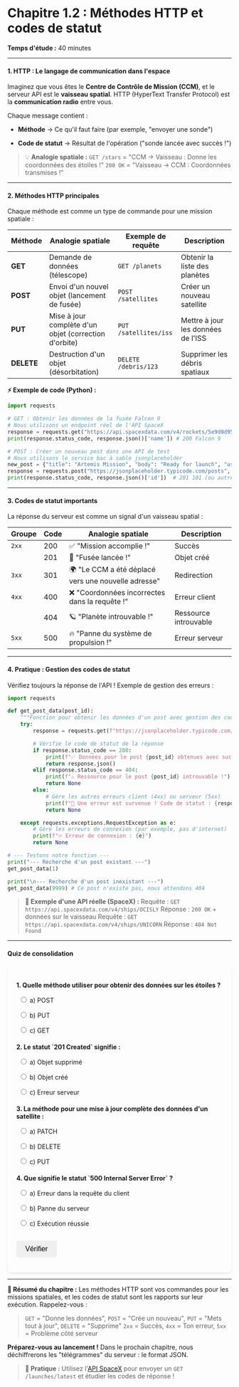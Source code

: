 # **Chapitre 1.2 : Méthodes HTTP et codes de statut**
**Temps d'étude :** 40 minutes

---

#### **1. HTTP : Le langage de communication dans l'espace**
Imaginez que vous êtes le **Centre de Contrôle de Mission (CCM)**, et le serveur API est le **vaisseau spatial**. HTTP (HyperText Transfer Protocol) est la **communication radio** entre vous.

Chaque message contient :

- **Méthode** → Ce qu'il faut faire (par exemple, "envoyer une sonde")

- **Code de statut** → Résultat de l'opération ("sonde lancée avec succès !")

> 💡 **Analogie spatiale :**
> `GET /stars` = "CCM → Vaisseau : Donne les coordonnées des étoiles !"
> `200 OK` = "Vaisseau → CCM : Coordonnées transmises !"

---

#### **2. Méthodes HTTP principales**
Chaque méthode est comme un type de commande pour une mission spatiale :

| Méthode    | Analogie spatiale                   | Exemple de requête         | Description                   |
|------------|-------------------------------------|----------------------------|-------------------------------|
| **GET**    | Demande de données (télescope)      | `GET /planets`             | Obtenir la liste des planètes |
| **POST**   | Envoi d'un nouvel objet (lancement de fusée) | `POST /satellites`         | Créer un nouveau satellite    |
| **PUT**    | Mise à jour complète d'un objet (correction d'orbite) | `PUT /satellites/iss`      | Mettre à jour les données de l'ISS |
| **DELETE** | Destruction d'un objet (désorbitation) | `DELETE /debris/123`       | Supprimer les débris spatiaux |

**⚡ Exemple de code (Python) :**
```python
import requests

# GET : Obtenir les données de la fusée Falcon 9
# Nous utilisons un endpoint réel de l'API SpaceX
response = requests.get("https://api.spacexdata.com/v4/rockets/5e9d0d95eda69973a809d1ec")
print(response.status_code, response.json()['name']) # 200 Falcon 9

# POST : Créer un nouveau post dans une API de test
# Nous utilisons le service bac à sable jsonplaceholder
new_post = {"title": "Artemis Mission", "body": "Ready for launch", "userId": 1}
response = requests.post("https://jsonplaceholder.typicode.com/posts", json=new_post)
print(response.status_code, response.json()['id'])  # 201 101 (ou autre ID)
```

---

#### **3. Codes de statut importants**
La réponse du serveur est comme un signal d'un vaisseau spatial :

| Groupe | Code | Analogie spatiale                     | Description                  |
|--------|------|---------------------------------------|------------------------------|
| `2xx`  | 200  | ✅ "Mission accomplie !"               | Succès                       |
|        | 201  | 🚀 "Fusée lancée !"                   | Objet créé                   |
| `3xx`  | 301  | 🌍 "Le CCM a été déplacé vers une nouvelle adresse" | Redirection                  |
| `4xx`  | 400  | ❌ "Coordonnées incorrectes dans la requête !" | Erreur client                |
|        | 404  | 🪐 "Planète introuvable !"             | Ressource introuvable        |
| `5xx`  | 500  | 🔥 "Panne du système de propulsion !"  | Erreur serveur               |

---

#### **4. Pratique : Gestion des codes de statut**
Vérifiez toujours la réponse de l'API ! Exemple de gestion des erreurs :
```python
import requests

def get_post_data(post_id):
    """Fonction pour obtenir les données d'un post avec gestion des codes de statut."""
    try:
        response = requests.get(f"https://jsonplaceholder.typicode.com/posts/{post_id}")

        # Vérifie le code de statut de la réponse
        if response.status_code == 200:
            print(f"✅ Données pour le post {post_id} obtenues avec succès !")
            return response.json()
        elif response.status_code == 404:
            print(f"⚠️ Ressource pour le post {post_id} introuvable !")
            return None
        else:
            # Gère les autres erreurs client (4xx) ou serveur (5xx)
            print(f"🚨 Une erreur est survenue ! Code de statut : {response.status_code}")
            return None

    except requests.exceptions.RequestException as e:
        # Gère les erreurs de connexion (par exemple, pas d'internet)
        print(f"🔥 Erreur de connexion : {e}")
        return None

# --- Testons notre fonction ---
print("--- Recherche d'un post existant ---")
get_post_data(1)

print("\n--- Recherche d'un post inexistant ---")
get_post_data(9999) # Ce post n'existe pas, nous attendons 404
```

> **🔭 Exemple d'une API réelle (SpaceX) :**
> Requête : `GET https://api.spacexdata.com/v4/ships/OCISLY`
> Réponse : `200 OK` + données sur le vaisseau
> Requête : `GET https://api.spacexdata.com/v4/ships/UNICORN`
> Réponse : `404 Not Found`

---

#### **Quiz de consolidation**

<style>
    #quiz-container {
        border-radius: 8px;
        padding: 20px;
        margin-top: 20px;
        box-shadow: 0 2px 4px rgba(0,0,0,0.1);
    }
    .question {
        margin-bottom: 15px;
    }
    .question p {
        font-weight: bold;
        margin-bottom: 10px;
    }
    #quiz-container label {
        display: block;
        margin-bottom: 5px;
        cursor: pointer;
        padding: 5px;
        border-radius: 4px;
    }
    #quiz-container button {
        border: none;
        padding: 10px 20px;
        border-radius: 5px;
        cursor: pointer;
        font-size: 16px;
        margin-top: 10px;
    }
    #quiz-container button:hover {
    }
    #quiz-results {
        margin-top: 20px;
        padding: 15px;
        border-radius: 5px;
    }
</style>

<div id="quiz-container">
  <form id="quiz-form">
    <div class="question">
      <p>1. Quelle méthode utiliser pour obtenir des données sur les étoiles ?</p>
      <label><input type="radio" name="q1" value="a"> a) POST</label>
      <label><input type="radio" name="q1" value="b"> b) PUT</label>
      <label><input type="radio" name="q1" value="c"> c) GET</label>
    </div>
    <div class="question">
      <p>2. Le statut `201 Created` signifie :</p>
      <label><input type="radio" name="q2" value="a"> a) Objet supprimé</label>
      <label><input type="radio" name="q2" value="b"> b) Objet créé</label>
      <label><input type="radio" name="q2" value="c"> c) Erreur serveur</label>
    </div>
    <div class="question">
      <p>3. La méthode pour une mise à jour complète des données d'un satellite :</p>
      <label><input type="radio" name="q4" value="a"> a) PATCH</label>
      <label><input type="radio" name="q4" value="b"> b) DELETE</label>
      <label><input type="radio" name="q4" value="c"> c) PUT</label>
    </div>
    <div class="question">
      <p>4. Que signifie le statut `500 Internal Server Error` ?</p>
      <label><input type="radio" name="q5" value="a"> a) Erreur dans la requête du client</label>
      <label><input type="radio" name="q5" value="b"> b) Panne du serveur</label>
      <label><input type="radio" name="q5" value="c"> c) Exécution réussie</label>
    </div>
    <button type="button" onclick="checkQuizAnswers()">Vérifier</button>
  </form>
  <div id="quiz-results" style="display:none;"></div>
</div>

<script>
  function checkQuizAnswers() {
    const correctAnswers = { q1: 'c', q2: 'b', q4: 'c', q5: 'b' };
    const form = document.getElementById('quiz-form');
    const resultsContainer = document.getElementById('quiz-results');
    let score = 0;
    let resultsHTML = '<h4>Résultats :</h4><ul>';

    for (const [question, correctAnswer] of Object.entries(correctAnswers)) {
      const questionDiv = form.querySelector(`input[name="${question}"]`).closest('.question');
      const labels = questionDiv.querySelectorAll('label');
      labels.forEach(l => {
          l.style.color = 'inherit';
          l.style.fontWeight = 'normal';
          l.style.border = 'none';
      });

      const userAnswer = form.elements[question] ? form.elements[question].value : undefined;

      if (userAnswer) {
        const selectedLabel = form.querySelector(`input[name="${question}"][value="${userAnswer}"]`).parentElement;
        if (userAnswer === correctAnswer) {
          score++;
          selectedLabel.style.fontWeight = 'bold';
          resultsHTML += `<li>Question ${question.slice(1)} : <span style="color:green;">Correct !</span></li>`;
        } else {
          selectedLabel.style.fontWeight = 'bold';
          const correctLabel = form.querySelector(`input[name="${question}"][value="${correctAnswer}"]`).parentElement;
          correctLabel.style.fontWeight = 'bold';
          resultsHTML += `<li>Question ${question.slice(1)} : <span style="color:red;">Incorrect.</span> Réponse correcte : <b>${correctAnswer.toUpperCase()}</b></li>`;
        }
      } else {
        resultsHTML += `<li>Question ${question.slice(1)} : <span style="color:orange;">Pas de réponse.</span></li>`;
      }
    }

    resultsHTML += `</ul><p><b>Votre résultat : ${score} sur ${Object.keys(correctAnswers).length}</b></p>`;
    resultsContainer.innerHTML = resultsHTML;
    resultsContainer.style.display = 'block';
  }
</script>

---

**🚀 Résumé du chapitre :**
Les méthodes HTTP sont vos commandes pour les missions spatiales, et les codes de statut sont les rapports sur leur exécution. Rappelez-vous :
> `GET` = "Donne les données", `POST` = "Crée un nouveau", `PUT` = "Mets tout à jour", `DELETE` = "Supprime"
> `2xx` = Succès, `4xx` = Ton erreur, `5xx` = Problème côté serveur

**Préparez-vous au lancement !** Dans le prochain chapitre, nous déchiffrerons les "télégrammes" du serveur : le format JSON.

> **📌 Pratique :** Utilisez l'[API SpaceX](https://docs.spacexdata.com/) pour envoyer un `GET /launches/latest` et étudier les codes de réponse !